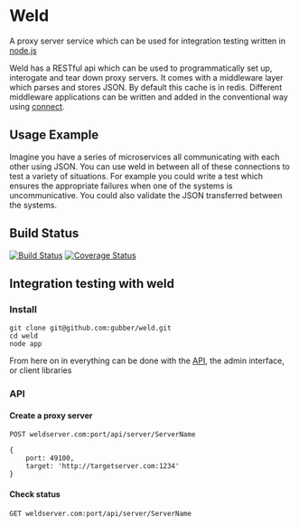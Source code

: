 # Weld

A proxy server service which can be used for integration testing written in [node.js][node]

Weld has a RESTful api which can be used to programmatically set up, interogate and tear down proxy servers. It comes with a middleware layer which parses and stores JSON. By default this cache is in redis. Different middleware applications can be written and added in the conventional way using [connect](http://www.senchalabs.org/connect/). 

## Usage Example

Imagine you have a series of microservices all communicating with each other using JSON. You can use weld in between all of these connections to test a variety of situations. For example you could write a test which ensures the appropriate failures when one of the systems is uncommunicative. You could also validate the JSON transferred between the systems. 

  [node]: https://github.com/joyent/node

## Build Status

[![Build Status](https://travis-ci.org/gubber/weld.svg?branch=master)](https://travis-ci.org/gubber/weld) [![Coverage Status](https://coveralls.io/repos/gubber/weld/badge.png)](https://coveralls.io/r/gubber/weld)

## Integration testing with weld

### Install

```
git clone git@github.com:gubber/weld.git
cd weld
node app
```

From here on in everything can be done with the [API](#api), the admin interface, or client libraries

### API

#### Create a proxy server

```
POST weldserver.com:port/api/server/ServerName

{
	port: 49100,
	target: 'http://targetserver.com:1234'
}
```

#### Check status

```
GET weldserver.com:port/api/server/ServerName
```
